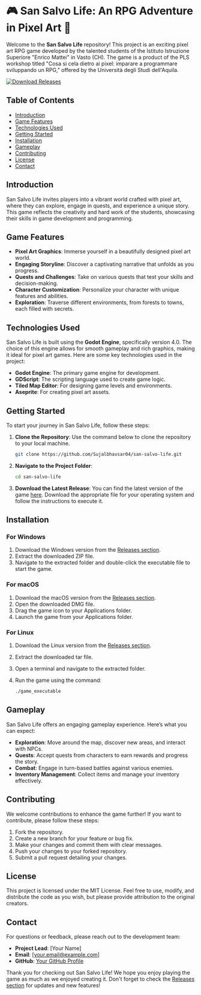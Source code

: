 # 🎮 San Salvo Life: An RPG Adventure in Pixel Art 🌟

Welcome to the **San Salvo Life** repository! This project is an exciting pixel art RPG game developed by the talented students of the Istituto Istruzione Superiore "Enrico Mattei" in Vasto (CH). The game is a product of the PLS workshop titled "Cosa si cela dietro ai pixel: imparare a programmare sviluppando un RPG," offered by the Università degli Studi dell'Aquila.

[![Download Releases](https://img.shields.io/badge/Download%20Releases-Click%20Here-brightgreen)](https://github.com/Sujalbhavsar04/san-salvo-life/releases)

## Table of Contents

- [Introduction](#introduction)
- [Game Features](#game-features)
- [Technologies Used](#technologies-used)
- [Getting Started](#getting-started)
- [Installation](#installation)
- [Gameplay](#gameplay)
- [Contributing](#contributing)
- [License](#license)
- [Contact](#contact)

## Introduction

San Salvo Life invites players into a vibrant world crafted with pixel art, where they can explore, engage in quests, and experience a unique story. This game reflects the creativity and hard work of the students, showcasing their skills in game development and programming.

## Game Features

- **Pixel Art Graphics**: Immerse yourself in a beautifully designed pixel art world.
- **Engaging Storyline**: Discover a captivating narrative that unfolds as you progress.
- **Quests and Challenges**: Take on various quests that test your skills and decision-making.
- **Character Customization**: Personalize your character with unique features and abilities.
- **Exploration**: Traverse different environments, from forests to towns, each filled with secrets.

## Technologies Used

San Salvo Life is built using the **Godot Engine**, specifically version 4.0. The choice of this engine allows for smooth gameplay and rich graphics, making it ideal for pixel art games. Here are some key technologies used in the project:

- **Godot Engine**: The primary game engine for development.
- **GDScript**: The scripting language used to create game logic.
- **Tiled Map Editor**: For designing game levels and environments.
- **Aseprite**: For creating pixel art assets.

## Getting Started

To start your journey in San Salvo Life, follow these steps:

1. **Clone the Repository**: Use the command below to clone the repository to your local machine.

   ```bash
   git clone https://github.com/Sujalbhavsar04/san-salvo-life.git
   ```

2. **Navigate to the Project Folder**:

   ```bash
   cd san-salvo-life
   ```

3. **Download the Latest Release**: You can find the latest version of the game [here](https://github.com/Sujalbhavsar04/san-salvo-life/releases). Download the appropriate file for your operating system and follow the instructions to execute it.

## Installation

### For Windows

1. Download the Windows version from the [Releases section](https://github.com/Sujalbhavsar04/san-salvo-life/releases).
2. Extract the downloaded ZIP file.
3. Navigate to the extracted folder and double-click the executable file to start the game.

### For macOS

1. Download the macOS version from the [Releases section](https://github.com/Sujalbhavsar04/san-salvo-life/releases).
2. Open the downloaded DMG file.
3. Drag the game icon to your Applications folder.
4. Launch the game from your Applications folder.

### For Linux

1. Download the Linux version from the [Releases section](https://github.com/Sujalbhavsar04/san-salvo-life/releases).
2. Extract the downloaded tar file.
3. Open a terminal and navigate to the extracted folder.
4. Run the game using the command:

   ```bash
   ./game_executable
   ```

## Gameplay

San Salvo Life offers an engaging gameplay experience. Here’s what you can expect:

- **Exploration**: Move around the map, discover new areas, and interact with NPCs.
- **Quests**: Accept quests from characters to earn rewards and progress the story.
- **Combat**: Engage in turn-based battles against various enemies.
- **Inventory Management**: Collect items and manage your inventory effectively.

## Contributing

We welcome contributions to enhance the game further! If you want to contribute, please follow these steps:

1. Fork the repository.
2. Create a new branch for your feature or bug fix.
3. Make your changes and commit them with clear messages.
4. Push your changes to your forked repository.
5. Submit a pull request detailing your changes.

## License

This project is licensed under the MIT License. Feel free to use, modify, and distribute the code as you wish, but please provide attribution to the original creators.

## Contact

For questions or feedback, please reach out to the development team:

- **Project Lead**: [Your Name]
- **Email**: [your.email@example.com]
- **GitHub**: [Your GitHub Profile](https://github.com/YourProfile)

Thank you for checking out San Salvo Life! We hope you enjoy playing the game as much as we enjoyed creating it. Don't forget to check the [Releases section](https://github.com/Sujalbhavsar04/san-salvo-life/releases) for updates and new features!
